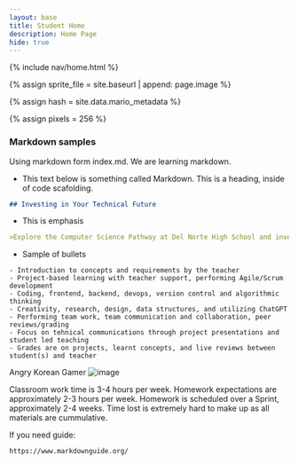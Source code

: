 ```yaml
---
layout: base
title: Student Home 
description: Home Page
hide: true
---
```


{% include nav/home.html %}

{% assign sprite_file = site.baseurl | append: page.image %}

{% assign hash = site.data.mario_metadata %}

{% assign pixels = 256 %}

<style> /*CSS style rules for the id and class of the sprite... */ .sprite { height: {{pixels}}px; width: {{pixels}}px; background-image: url('{{sprite_file}}'); background-repeat: no-repeat; } /*background position of sprite element */ #mario { background-position: calc({{animations[0].col}} * {{pixels}} * -1px) calc({{animations[0].row}} * {{pixels}}* -1px); } </style> <script> ////////// convert YML hash to javascript key:value objects ///////// var mario_metadata = {}; //key, value object {% for key in hash %} var key = "{{key | first}}" //key var values = {} //values object values["row"] = {{key.row}} values["col"] = {{key.col}} values["frames"] = {{key.frames}} mario_metadata[key] = values; //key with values added {% endfor %} ////////// game object for player ///////// class Mario { constructor(meta_data) { this.tID = null; //capture setInterval() task ID this.positionX = 0; // current position of sprite in X direction this.currentSpeed = 0; this.marioElement = document.getElementById("mario"); //HTML element of sprite this.pixels = {{pixels}}; //pixel offset of images in the sprite, set by liquid constant this.interval = 100; //animation time interval this.obj = meta_data; this.marioElement.style.position = "absolute"; } animate(obj, speed) { let frame = 0; const row = obj.row * this.pixels; this.currentSpeed = speed; this.tID = setInterval(() => { const col = (frame + obj.col) * this.pixels; this.marioElement.style.backgroundPosition = `-${col}px -${row}px`; this.marioElement.style.left = `${this.positionX}px`; this.positionX += speed; frame = (frame + 1) % obj.frames; const viewportWidth = window.innerWidth; if (this.positionX > viewportWidth - this.pixels) { document.documentElement.scrollLeft = this.positionX - viewportWidth + this.pixels; } }, this.interval); } startWalking() { this.stopAnimate(); this.animate(this.obj["Walk"], 3); } startRunning() { this.stopAnimate(); this.animate(this.obj["Run1"], 6); } startPuffing() { this.stopAnimate(); this.animate(this.obj["Puff"], 0); } startCheering() { this.stopAnimate(); this.animate(this.obj["Cheer"], 0); } startFlipping() { this.stopAnimate(); this.animate(this.obj["Flip"], 0); } startResting() { this.stopAnimate(); this.animate(this.obj["Rest"], 0); } stopAnimate() { clearInterval(this.tID); } } const mario = new Mario(mario_metadata); ////////// event control ///////// window.addEventListener("keydown", (event) => { if (event.key === "ArrowRight") { event.preventDefault(); if (event.repeat) { mario.startCheering(); } else { if (mario.currentSpeed === 0) { mario.startWalking(); } else if (mario.currentSpeed === 3) { mario.startRunning(); } } } else if (event.key === "ArrowLeft") { event.preventDefault(); if (event.repeat) { mario.stopAnimate(); } else { mario.startPuffing(); } } }); //touch events that enable animations window.addEventListener("touchstart", (event) => { event.preventDefault(); // prevent default browser action if (event.touches[0].clientX > window.innerWidth / 2) { // move right if (currentSpeed === 0) { // if at rest, go to walking mario.startWalking(); } else if (currentSpeed === 3) { // if walking, go to running mario.startRunning(); } } else { // move left mario.startPuffing(); } }); //stop animation on window blur window.addEventListener("blur", () => { mario.stopAnimate(); }); //start animation on window focus window.addEventListener("focus", () => { mario.startFlipping(); }); //start animation on page load or page refresh document.addEventListener("DOMContentLoaded", () => { // adjust sprite size for high pixel density devices const scale = window.devicePixelRatio; const sprite = document.querySelector(".sprite"); sprite.style.transform = `scale(${0.2 * scale})`; mario.startResting(); }); </script>

### Markdown samples
Using markdown form index.md. We are learning markdown.

- This text below is something called Markdown. This is a heading, inside of code scafolding.

```markdown
## Investing in Your Technical Future
```

- This is emphasis

```markdown
>Explore the Computer Science Pathway at Del Norte High School and invest in your technical skills. All Del Norte CompSci classes are designed to provide a real-world development experience. Class time includes tech talks (lectures), peer collaboration, communication with teachers, critical thinking while coding, and creativity in projects. Grading is focused on time invested, participation with peers, and engagement in learning.
```

- Sample of bullets

```bullets
- Introduction to concepts and requirements by the teacher
- Project-based learning with teacher support, performing Agile/Scrum development
- Coding, frontend, backend, devops, version control and algorithmic thinking
- Creativity, research, design, data structures, and utilizing ChatGPT
- Performing team work, team communication and collaboration, peer reviews/grading
- Focus on tehnical communications through project presentations and student led teaching
- Grades are on projects, learnt concepts, and live reviews between student(s) and teacher
```

Angry Korean Gamer
![image](https://static.wikia.nocookie.net/villainsfanon/images/f/f3/Laughingangrykoreanguy.webp/revision/latest?cb=20240303230201)

Classroom work time is 3-4 hours per week. Homework expectations are approximately 2-3 hours per week.  Homework is scheduled over a Sprint, approximately 2-4 weeks.  Time lost is extremely hard to make up as all materials are cummulative.

If you need guide:
```markdown
https://www.markdownguide.org/
```
